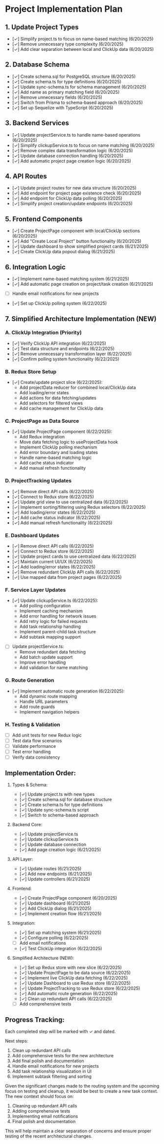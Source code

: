 # Project Implementation Plan

## 1. Update Project Types
- [✓] Simplify project.ts to focus on name-based matching (6/20/2025)
- [✓] Remove unnecessary type complexity (6/20/2025)
- [✓] Add clear separation between local and ClickUp data (6/20/2025)

## 2. Database Schema
- [✓] Create schema.sql for PostgreSQL structure (6/20/2025)
- [✓] Create schema.ts for type definitions (6/20/2025)
- [✓] Update sync-schema.ts for schema management (6/20/2025)
- [✓] Add name as primary matching field (6/20/2025)
- [✓] Remove unnecessary fields (6/20/2025)
- [✓] Switch from Prisma to schema-based approach (6/20/2025)
- [✓] Set up Sequelize with TypeScript (6/20/2025)

## 3. Backend Services
- [✓] Update projectService.ts to handle name-based operations (6/20/2025)
- [✓] Simplify clickupService.ts to focus on name matching (6/20/2025)
- [✓] Remove complex data transformation logic (6/20/2025)
- [✓] Update database connection handling (6/20/2025)
- [✓] Add automatic project page creation logic (6/20/2025)

## 4. API Routes
- [✓] Update project routes for new data structure (6/20/2025)
- [✓] Add endpoint for project page existence check (6/20/2025)
- [✓] Add endpoint for ClickUp data polling (6/20/2025)
- [✓] Simplify project creation/update endpoints (6/20/2025)

## 5. Frontend Components
- [✓] Create ProjectPage component with local/ClickUp sections (6/20/2025)
- [✓] Add "Create Local Project" button functionality (6/20/2025)
- [✓] Update dashboard to show simplified project cards (6/21/2025)
- [✓] Create ClickUp data popout dialog (6/21/2025)

## 6. Integration Logic
- [✓] Implement name-based matching system (6/21/2025)
- [✓] Add automatic page creation on project/task creation (6/21/2025)
- [ ] Handle email notifications for new projects
- [✓] Set up ClickUp polling system (6/22/2025)

## 7. Simplified Architecture Implementation (NEW)

### A. ClickUp Integration (Priority)
- [✓] Verify ClickUp API integration (6/22/2025)
- [✓] Test data structure and endpoints (6/22/2025)
- [✓] Remove unnecessary transformation layer (6/22/2025)
- [✓] Confirm polling system functionality (6/22/2025)

### B. Redux Store Setup
- [✓] Create/update project slice (6/22/2025):
  * Add projectData reducer for combined local/ClickUp data
  * Add loading/error states
  * Add actions for data fetching/updates
  * Add selectors for filtered views
  * Add cache management for ClickUp data

### C. ProjectPage as Data Source
- [✓] Update ProjectPage component (6/22/2025):
  * Add Redux integration
  * Move data fetching logic to useProjectData hook
  * Implement ClickUp polling mechanism
  * Add error boundary and loading states
  * Handle name-based matching logic
  * Add cache status indicator
  * Add manual refresh functionality

### D. ProjectTracking Updates
- [✓] Remove direct API calls (6/22/2025)
- [✓] Connect to Redux store (6/22/2025)
- [✓] Update grid view to use centralized data (6/22/2025)
- [✓] Implement sorting/filtering using Redux selectors (6/22/2025)
- [✓] Add loading/error states (6/22/2025)
- [✓] Add cache status indicator (6/22/2025)
- [✓] Add manual refresh functionality (6/22/2025)

### E. Dashboard Updates
- [✓] Remove direct API calls (6/22/2025)
- [✓] Connect to Redux store (6/22/2025)
- [✓] Update project cards to use centralized data (6/22/2025)
- [✓] Maintain current UI/UX (6/22/2025)
- [✓] Add loading/error states (6/22/2025)
- [✓] Remove redundant ClickUp API calls (6/22/2025)
- [✓] Use mapped data from project pages (6/22/2025)

### F. Service Layer Updates
- [✓] Update clickupService.ts (6/22/2025):
  * Add polling configuration
  * Implement caching mechanism
  * Add error handling for network issues
  * Add retry logic for failed requests
  * Add task relationship handling
  * Implement parent-child task structure
  * Add subtask mapping support

- [ ] Update projectService.ts:
  * Remove redundant data fetching
  * Add batch update support
  * Improve error handling
  * Add validation for name matching

### G. Route Generation
- [✓] Implement automatic route generation (6/22/2025):
  * Add dynamic route mapping
  * Handle URL parameters
  * Add route guards
  * Implement navigation helpers

### H. Testing & Validation
- [ ] Add unit tests for new Redux logic
- [ ] Test data flow scenarios
- [ ] Validate performance
- [ ] Test error handling
- [ ] Verify data consistency

## Implementation Order:

1. Types & Schema:
   - [✓] Update project.ts with new types
   - [✓] Create schema.sql for database structure
   - [✓] Create schema.ts for type definitions
   - [✓] Update sync-schema.ts script
   - [✓] Switch to schema-based approach

2. Backend Core:
   - [✓] Update projectService.ts
   - [✓] Update clickupService.ts
   - [✓] Update database connection
   - [✓] Add page creation logic (6/21/2025)

3. API Layer:
   - [✓] Update routes (6/21/2025)
   - [✓] Add new endpoints (6/21/2025)
   - [✓] Update controllers (6/21/2025)

4. Frontend:
   - [✓] Create ProjectPage component (6/20/2025)
   - [✓] Update dashboard (6/21/2025)
   - [✓] Add ClickUp dialog (6/21/2025)
   - [✓] Implement creation flow (6/21/2025)

5. Integration:
   - [✓] Set up matching system (6/21/2025)
   - [✓] Configure polling (6/22/2025)
   - [ ] Add email notifications
   - [✓] Test ClickUp integration (6/22/2025)

6. Simplified Architecture (NEW):
   - [✓] Set up Redux store with new slice (6/22/2025)
   - [✓] Update ProjectPage to be data source (6/22/2025)
   - [✓] Implement live ClickUp data fetching (6/22/2025)
   - [✓] Update Dashboard to use Redux store (6/22/2025)
   - [✓] Update ProjectTracking to use Redux store (6/22/2025)
   - [✓] Add automatic route generation (6/22/2025)
   - [✓] Clean up redundant API calls (6/22/2025)
   - [ ] Add comprehensive tests

## Progress Tracking:
Each completed step will be marked with ✓ and dated.

Next steps:
1. Clean up redundant API calls
2. Add comprehensive tests for the new architecture
3. Add final polish and documentation
4. Handle email notifications for new projects
5. Add task relationship visualization in UI
6. Implement subtask filtering and sorting

Given the significant changes made to the routing system and the upcoming focus on testing and cleanup, it would be best to create a new task context. The new context should focus on:

1. Cleaning up redundant API calls
2. Adding comprehensive tests
3. Implementing email notifications
4. Final polish and documentation

This will help maintain a clear separation of concerns and ensure proper testing of the recent architectural changes.
